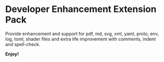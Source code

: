 # Developer Enhancement Extension Pack

Provide enhancement and support for
pdf, md, svg, xml, yaml, proto, env, log, toml, shader files
and extra life improvement with comments, indent and spell-check.

**Enjoy!**
